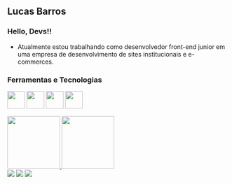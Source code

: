 ## Lucas Barros
### Hello, Devs!!

- Atualmente estou trabalhando como desenvolvedor front-end junior em uma empresa de desenvolvimento de sites institucionais e e-commerces.

### Ferramentas e Tecnologias

<img src="https://cdn.jsdelivr.net/gh/devicons/devicon/icons/git/html-original.svg" width="40" height="40"/> <img src="https://cdn.jsdelivr.net/gh/devicons/devicon/icons/git/css-original.svg" width="40" height="40"/> <img src="https://cdn.jsdelivr.net/gh/devicons/devicon/icons/git/php-original.svg" width="40" height="40"/>
<img src="https://cdn.jsdelivr.net/gh/devicons/devicon/icons/git/javascript-original.svg" width="40" height="40"/>

<div>
<a href="https://github.com/seu-usuário-aqui">
<img height="120em" src="https://github-readme-stats.vercel.app/api/top-langs/?username=lgbarros&layout=compact&langs_count=7&theme=dracula"/>
<img height="120em" src="https://github-readme-stats.vercel.app/api?username=lgbarros&show_icons=true&theme=dracula&include_all_commits=true&count_private=true"/>
</div>

  

<div>
<a href="https://instagram.com/lgbarross" target="_blank"><img src="https://img.shields.io/badge/-Instagram-%23E4405F?style=for-the-badge&logo=instagram&logoColor=white" target="_blank"></a>
<a href = "mailto:lucasg.barros.94@gmail.com"><img src="https://img.shields.io/badge/Gmail-D14836?style=for-the-badge&logo=gmail&logoColor=white" target="_blank"></a>
<a href="https://www.linkedin.com/in/lucas-gabriel-almeida-barros-7b504417b/ target="_blank"><img src="https://img.shields.io/badge/-LinkedIn-%230077B5?style=for-the-badge&logo=linkedin&logoColor=white" target="_blank"></a>   
</div>
